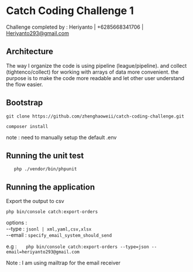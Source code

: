 # Catch Coding Challenge 1

Challenge completed by : Heriyanto | +6285668341706 | Heriyanto293@gmail.com

## Architecture
The way I organize the code is using pipeline (league/pipeline).
and collect (tightenco/collect) for working with arrays of data more convenient.
the purpose is to make the code more readable and let other user understand the flow easier.

## Bootstrap
`git clone https://github.com/zhenghaoweii/catch-coding-challenge.git`

`composer install`

note : need to manually setup the default .env


## Running the unit test
`	php ./vendor/bin/phpunit`



## Running the application
 Export the output to csv 

`php bin/console catch:export-orders`
	
options :	
		--type : `jsonl | xml,yaml,csv,xlsx`							
		--email : `specify_email_system_should_send`
		
e.g :
`	php bin/console catch:export-orders --type=json --email=heriyanto293@gmail.com`

Note : I am using mailtrap for the email receiver
	